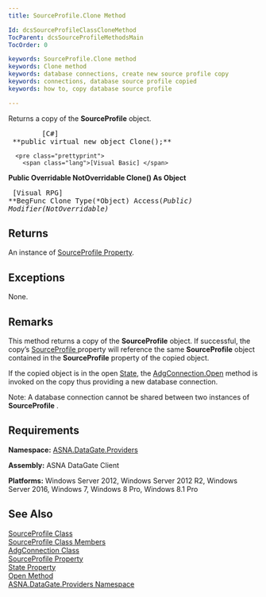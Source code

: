 ```yaml
---
title: SourceProfile.Clone Method

Id: dcsSourceProfileClassCloneMethod
TocParent: dcsSourceProfileMethodsMain
TocOrder: 0

keywords: SourceProfile.Clone method
keywords: Clone method
keywords: database connections, create new source profile copy
keywords: connections, database source profile copied
keywords: how to, copy database source profile

---
```


Returns a copy of the <span> **SourceProfile** </span> object.
<pre class="prettyprint">
        <span class="lang">[C#]</span>
 **public virtual new object Clone();**  </pre>
      <pre class="prettyprint">
        <span class="lang">[Visual Basic] </span>
 **Public Overridable NotOverridable Clone() As Object**  </pre>
      <pre class="prettyprint">
        <span class="lang">[Visual RPG]</span>
 **BegFunc Clone Type(*Object) Access(*Public) Modifier(*NotOverridable)** 
      </pre>

## Returns

An instance of [SourceProfile Property](source-profile-class.html).
## Exceptions

None.
## Remarks

This method returns a copy of the **SourceProfile** object. If successful, the copy’s [SourceProfile ](adg-connection-class-source-profile-property.html)property will reference the same **SourceProfile** object contained in the **SourceProfile** property of the copied object.

If the copied object is in the open [ State](adg-connection-class-state-property.html), the [AdgConnection.Open](adg-connection-class-open-method.html) method is invoked on the copy thus providing a new database connection.

Note: A database connection cannot be shared between two instances of **SourceProfile** .
## Requirements

**Namespace:** [ASNA.DataGate.Providers](datagate-providers-namespace.html) 

<span><strong style="FONT-WEIGHT: bold">Assembly:</strong> ASNA DataGate Client</span> 

<span> **Platforms:** Windows Server 2012, Windows Server 2012 R2, Windows Server 2016, Windows 7, Windows 8 Pro, Windows 8.1 Pro </span> 
## See Also


[SourceProfile Class](source-profile-class.html)
      <br />
[SourceProfile Class Members](source-profile-members.html)
      <br />
[AdgConnection Class](adg-connection-class.html)
      <br />
[SourceProfile Property](adg-connection-class-source-profile-property.html)
      <br />
[State Property](adg-connection-class-state-property.html)
      <br />
[Open Method](adg-connection-class-open-method.html)
      <br />
[ASNA.DataGate.Providers Namespace](datagate-providers-namespace.html)


